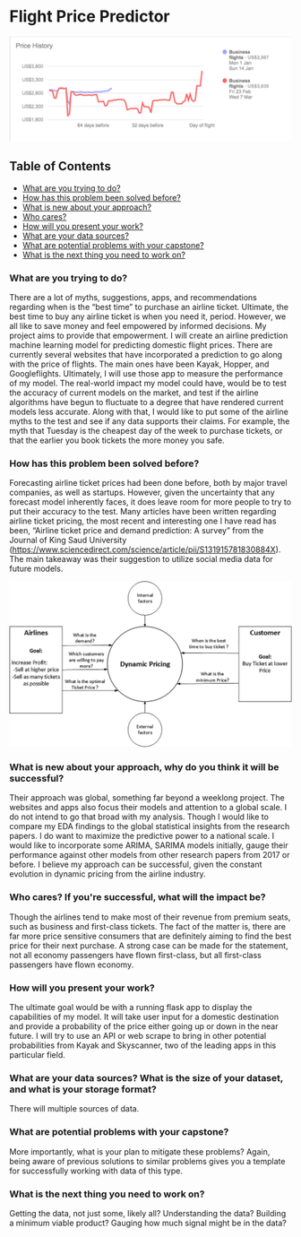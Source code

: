 # Flight Price Predictor
<p align="center">
  <img src="images/pricehist.png">
</p>  

## Table of Contents

* [What are you trying to do?](#what-are-you-trying-to-do)
* [How has this problem been solved before?](#how-has-this-problem-been-solved-before)
* [What is new about your approach?](#what-is-new-about-your-approach,-why-do-you-think-it-will-be-successful)
* [Who cares?](#who-cares-if-you're-successful,-what-will-the-impact-be)
* [How will you present your work?](#how-will-you-present-your-work)
* [What are your data sources?](#what-are-your-data-sources?-what-is-the-size-of-your-dataset,-and-what-is-your-storage-format)
* [What are potential problems with your capstone?](#what-are-potential-problems-with-your-capstone)
* [What is the next thing you need to work on?](#what-is-the-next-thing-you-need-to-work-on)

### What are you trying to do?
There are a lot of myths, suggestions, apps, and recommendations regarding when is the “best time” to purchase an airline ticket.  Ultimate, the best time to buy any airline ticket is when you need it, period.  However, we all like to save money and feel empowered by informed decisions.  My project aims to provide that empowerment.  I will create an airline prediction machine learning model for predicting domestic flight prices.  There are currently several websites that have incorporated a prediction to go along with the price of flights.  The main ones have been Kayak, Hopper, and Googleflights. Ultimately, I will use those app to measure the performance of my model.  The real-world impact my model could have, would be to test the accuracy of current models on the market, and test if the airline algorithms have begun to fluctuate to a degree that have rendered current models less accurate. Along with that, I would like to put some of the airline myths to the test and see if any data supports their claims.  For example, the myth that Tuesday is the cheapest day of the week to purchase tickets, or that the earlier you book tickets the more money you safe.   

### How has this problem been solved before?
Forecasting airline ticket prices had been done before, both by major travel companies, as well as startups.  However, given the uncertainty that any forecast model inherently faces, it does leave room for more people to try to put their accuracy to the test.  Many articles have been written regarding airline ticket pricing, the most recent and interesting one I have read has been, “Airline ticket price and demand prediction: A survey” from the Journal of King Saud University (https://www.sciencedirect.com/science/article/pii/S131915781830884X). The main takeaway was their suggestion to utilize social media data for future models.
<p align="center">
  <img src="images/dynamicpricing.jpg">
</p>  

### What is new about your approach, why do you think it will be successful?
Their approach was global, something far beyond a weeklong project.  The websites and apps also focus their models and attention to a global scale.  I do not intend to go that broad with my analysis.  Though I would like to compare my EDA findings to the global statistical insights from the research papers.  I do want to maximize the predictive power to a national scale.  I would like to incorporate some ARIMA, SARIMA models initially, gauge their performance against other models from other research papers from 2017 or before.  I believe my approach can be successful, given the constant evolution in dynamic pricing from the airline industry.     

### Who cares? If you're successful, what will the impact be?
Though the airlines tend to make most of their revenue from premium seats, such as business and first-class tickets.  The fact of the matter is, there are far more price sensitive consumers that are definitely aiming to find the best price for their next purchase.  A strong case can be made for the statement, not all economy passengers have flown first-class, but all first-class passengers have flown economy.   

### How will you present your work?
The ultimate goal would be with a running flask app to display the capabilities of my model.  It will take user input for a domestic destination and provide a probability of the price either going up or down in the near future.  I will try to use an API or web scrape to bring in other potential probabilities from Kayak and Skyscanner, two of the leading apps in this particular field.  

### What are your data sources? What is the size of your dataset, and what is your storage format?
There will multiple sources of data.  

### What are potential problems with your capstone?
More importantly, what is your plan to mitigate these problems? Again, being aware of previous solutions to similar problems gives you a template for successfully working with data of this type.

### What is the next thing you need to work on?
Getting the data, not just some, likely all? Understanding the data? Building a minimum viable product? Gauging how much signal might be in the data?